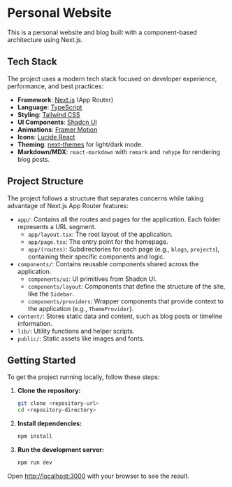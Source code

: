 # Personal Website

This is a personal website and blog built with a component-based architecture using Next.js.

## Tech Stack

The project uses a modern tech stack focused on developer experience, performance, and best practices:

-   **Framework**: [Next.js](https://nextjs.org/) (App Router)
-   **Language**: [TypeScript](https://www.typescriptlang.org/)
-   **Styling**: [Tailwind CSS](https://tailwindcss.com/)
-   **UI Components**: [Shadcn UI](https://ui.shadcn.com/)
-   **Animations**: [Framer Motion](https://www.framer.com/motion/)
-   **Icons**: [Lucide React](https://lucide.dev/)
-   **Theming**: [next-themes](https://github.com/pacocoursey/next-themes) for light/dark mode.
-   **Markdown/MDX**: `react-markdown` with `remark` and `rehype` for rendering blog posts.

## Project Structure

The project follows a structure that separates concerns while taking advantage of Next.js App Router features:

-   `app/`: Contains all the routes and pages for the application. Each folder represents a URL segment.
    -   `app/layout.tsx`: The root layout of the application.
    -   `app/page.tsx`: The entry point for the homepage.
    -   `app/(routes)`: Subdirectories for each page (e.g., `blogs`, `projects`), containing their specific components and logic.
-   `components/`: Contains reusable components shared across the application.
    -   `components/ui`: UI primitives from Shadcn UI.
    -   `components/layout`: Components that define the structure of the site, like the `Sidebar`.
    -   `components/providers`: Wrapper components that provide context to the application (e.g., `ThemeProvider`).
-   `content/`: Stores static data and content, such as blog posts or timeline information.
-   `lib/`: Utility functions and helper scripts.
-   `public/`: Static assets like images and fonts.

## Getting Started

To get the project running locally, follow these steps:

1.  **Clone the repository:**
    ```bash
    git clone <repository-url>
    cd <repository-directory>
    ```

2.  **Install dependencies:**
    ```bash
    npm install
    ```

3.  **Run the development server:**
    ```bash
    npm run dev
    ```

Open [http://localhost:3000](http://localhost:3000) with your browser to see the result.